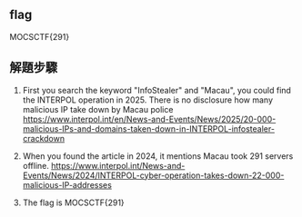 ## flag

MOCSCTF{291}

## 解題步驟

1. First you search the keyword "InfoStealer" and "Macau", you could find the INTERPOL operation in 2025. There is no disclosure how many malicious IP take down by Macau police
https://www.interpol.int/en/News-and-Events/News/2025/20-000-malicious-IPs-and-domains-taken-down-in-INTERPOL-infostealer-crackdown

2. When you found the article in 2024, it mentions Macau took 291 servers offline.
https://www.interpol.int/News-and-Events/News/2024/INTERPOL-cyber-operation-takes-down-22-000-malicious-IP-addresses

3. The flag is MOCSCTF{291}